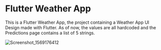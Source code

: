 # Flutter Weather App

This is a Flutter Weather App, the project containing a Weather App UI Design made with Flutter. As of now, the values are all hardcoded and the Predictions page contains a list of 5 strings.

![Screenshot_1569176412](https://user-images.githubusercontent.com/36991926/65392706-abda1e00-dd88-11e9-9030-e2aa95f40c4b.png)
